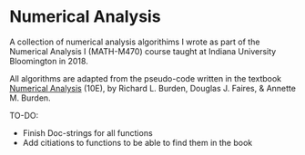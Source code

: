 # Numerical Analysis

A collection of numerical analysis algorithims I wrote as part of the Numerical Analysis I (MATH-M470) course taught at Indiana University Bloomington in 2018.

All algorithms are adapted from the pseudo-code written in the textbook [Numerical Analysis](https://www.amazon.com/Numerical-Analysis-Richard-L-Burden/dp/1305253663) (10E), by Richard L. Burden, Douglas J. Faires, & Annette M. Burden.

TO-DO:  
* Finish Doc-strings for all functions
* Add citiations to functions to be able to find them in the book
